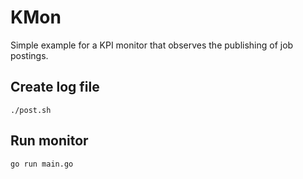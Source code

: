 # KMon

Simple example for a KPI monitor that observes the publishing of job postings.

## Create log file
```
./post.sh
```

## Run monitor
```
go run main.go

